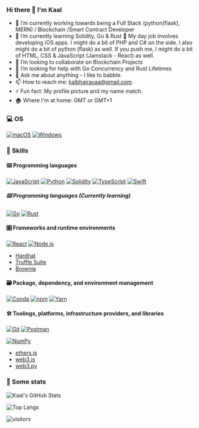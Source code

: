 ### Hi there 👋 I'm Kaal

<!--
**kalbhairavaa/kalbhairavaa** is a ✨ _special_ ✨ repository because its `README.md` (this file) appears on your GitHub profile.

Here are some ideas to get you started:

-->

- 🔭 I’m currently working towards being a Full Stack (python(flask), MERN) / Blockchain /Smart Contract Developer
- 🌱 I’m currently learning Solidity, Go & Rust
🔧 My day job involves developing iOS apps. I might do a bit of PHP and C# on the side. I also might do a bit of python (flask) as well. If you push me, I might do a bit of HTML, CSS & JavaScript (Jamstack - React) as well.
- 👯 I’m looking to collaborate on Blockchain Projects
- 🤔 I’m looking for help with Go Concurrency and Rust Lifetimes
- 💬 Ask me about anything - I like to babble.
- 📫 How to reach me: [kalbhairavaa@gmail.com](mailto:kalbhairavaa@gmail.com).
- ⚡ Fun fact: My profile picture and my name match.
- 🏠 Where I'm at home: GMT or GMT+1 

### 💻 OS

<p> 
    <a href="https://www.apple.com/macos/" target="_blank"><img alt="macOS"
        src="https://img.shields.io/badge/macOS-000000?style=for-the-badge&logo=macos&logoColor=white"/></a>
    <a href="https://www.microsoft.com/en-gb/windows" target="_blank"><img alt="Windows"
        src="https://img.shields.io/badge/Windows-0078D6?style=for-the-badge&logo=windows&logoColor=white"/></a>
</p>


### 🎯 Skills

#### ⌨️ Programming languages

<p>
    <a href="https://developer.mozilla.org/en-US/docs/Web/JavaScript" target="_blank"><img alt="JavaScript"
        src="https://img.shields.io/badge/JavaScript-323330?style=for-the-badge&logo=javascript&logoColor=F7DF1E"/></a>
    <a href="https://www.python.org" target="_blank"><img alt="Python"
        src="https://img.shields.io/badge/Python-3776AB?style=for-the-badge&logo=python&logoColor=white"/></a>
    <a href="https://docs.soliditylang.org" target="_blank"><img alt="Solidity"
        src="https://img.shields.io/badge/Solidity-e6e6e6?style=for-the-badge&logo=solidity&logoColor=black"/></a>
    <a href="https://www.typescriptlang.org" target="_blank"><img alt="TypeScript"
        src="https://img.shields.io/badge/TypeScript-007ACC?style=for-the-badge&logo=typescript&logoColor=white"/></a>
        <a href="https://developer.apple.com/swift/" target="_blank"><img alt="Swift"
        src="https://img.shields.io/badge/Swift-F05138?style=for-the-badge&logo=swift&logoColor=white"/></a>
</p>

##### ⌨️ Programming languages (Currently learning)
<p>
<a href="https://docs.soliditylang.org" target="_blank"><img alt="Go"
        src="https://img.shields.io/badge/Go-00ADD8?style=for-the-badge&logo=go&logoColor=white"/></a>
<a href="https://docs.soliditylang.org" target="_blank"><img alt="Rust"
        src="https://img.shields.io/badge/Rust-000000?style=for-the-badge&logo=rust&logoColor=white"/></a>
</p>

#### 🎛 Frameworks and runtime environments

<p>
    <a href="https://reactjs.org/" target="_blank"><img alt="React"
        src="https://img.shields.io/badge/React-61DAFB?style=for-the-badge&logo=react&logoColor=white"/></a>
    <a href="https://nodejs.org" target="_blank"><img alt="Node.js"
        src="https://img.shields.io/badge/Node.js-43853D?style=for-the-badge&logo=node.js&logoColor=white"/></a>
</p>

- [Hardhat](https://hardhat.org)
- [Truffle Suite](https://trufflesuite.com)
- [Brownie](https://eth-brownie.readthedocs.io/en/stable/)

#### 🗃 Package, dependency, and environment management

<p>
    <a href="https://docs.conda.io" target="_blank"><img alt="Conda"
        src="https://img.shields.io/badge/conda-342B029.svg?&style=for-the-badge&logo=anaconda&logoColor=white"/></a>
    <a href="https://www.npmjs.com" target="_blank"><img alt="npm"
        src="https://img.shields.io/badge/npm-CB3837?style=for-the-badge&logo=npm&logoColor=white"/></a>
    <a href="https://yarnpkg.com" target="_blank"><img alt="Yarn"
        src="https://img.shields.io/badge/Yarn-2C8EBB?style=for-the-badge&logo=yarn&logoColor=white"/></a>
</p>

#### 🛠 Toolings, platforms, infrastructure providers, and libraries

<p>
    <a href="https://git-scm.com" target="_blank"><img alt="Git"
        src="https://img.shields.io/badge/Git-F05032?style=for-the-badge&logo=git&logoColor=white"/></a>
    <a href="https://www.postman.com" target="_blank"><img alt="Postman"
        src="https://img.shields.io/badge/Postman-FF6C37?style=for-the-badge&logo=Postman&logoColor=white"/></a>
</p>
<p>
    <a href="https://numpy.org" target="_blank"><img alt="NumPy"
        src="https://img.shields.io/badge/Numpy-777BB4?style=for-the-badge&logo=numpy&logoColor=white"/></a>
</p>

- [ethers.js](https://docs.ethers.io)
- [web3.js](https://web3js.readthedocs.io)
- [web3.py](https://web3py.readthedocs.io/en/stable/)

### 🔎 Some stats

![Kaal's GitHub Stats](https://github-readme-stats.vercel.app/api?username=kalbhairavaa&count_private=true&show_icons=true&theme=tokyonight)

![Top Langs](https://github-readme-stats.vercel.app/api/top-langs/?username=kalbhairavaa&layout=compact&langs_count=8&theme=tokyonight)

![visitors](https://visitor-badge.glitch.me/badge?page_id=kalbhairavaa.count_visitors)
